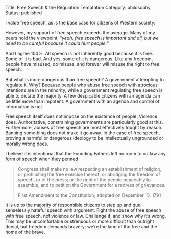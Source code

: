 Title: Free Speech & the Regulation Temptation
Category: philosophy
Status: published

I value free speech, as is the base case for citizens of Western society.

However, my support of free speech exceeds the average. Many of my peers hold the viewpoint, “_yeah, free speech is important and all, but we need to be careful because it could hurt people._”

And I agree 100%. All speech is not inherently good because it is free. Some of it is bad. And yes, some of it is dangerous. Like any freedom, people have misused, do misuse, and forever will misuse the right to free speech.

But what is more dangerous than free speech? A government attempting to regulate it. Why? Because people who abuse free speech with atrocious intentions are in the minority, while a government regulating free speech is able to dictate the majority. A few despicable citizens with an agenda can be little more than impotent. A government with an agenda and control of information is not.

Free speech itself does not impose on the existence of people. Violence does. Authoritative, constraining governments are particularly good at this. Furthermore, abuses of free speech are most effectively fought by reason. Banning something does not make it go away. In the case of free speech, proving a harmful or dangerous ideology to be intellectually ungrounded or morally wrong does.

I believe it is intentional that the Founding Fathers left no room to outlaw any form of speech when they penned

> Congress shall make no law respecting an establishment of religion, or prohibiting the free exercise thereof; or abridging the freedom of speech, or of the press; or the right of the people peaceably to assemble, and to petition the Government for a redress of grievances.
    <p class="annotation">
            First Amendment to the Constitution, adopted on December 15, 1791
    </p>

It is up to the majority of responsible citizens to step up and quell senselessly hateful speech with argument. Fight the abuse of free speech with free speech, not violence or law. Challenge it, and show why it’s wrong. This may be uncomfortable or strenuous or more difficult than outright denial, but freedom demands bravery; we’re the land of the free and the home of the brave.
